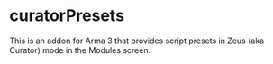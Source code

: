 curatorPresets
==============

This is an addon for Arma 3 that provides script presets in Zeus (aka Curator) mode in the Modules screen.
